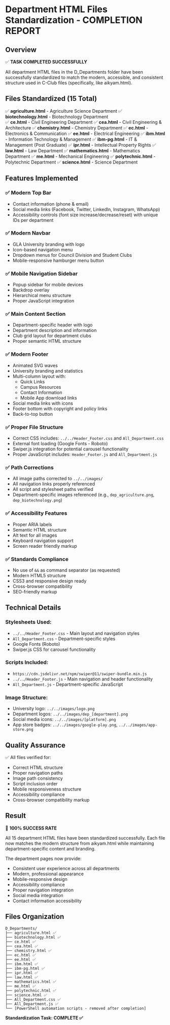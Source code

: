 # Department HTML Files Standardization - COMPLETION REPORT

## Overview
✅ **TASK COMPLETED SUCCESSFULLY**

All department HTML files in the D_Departments folder have been successfully standardized to match the modern, accessible, and consistent structure used in C-Club files (specifically, like aikyam.html).

## Files Standardized (15 Total)

✅ **agriculture.html** - Agriculture Science Department
✅ **biotechnology.html** - Biotechnology Department  
✅ **ce.html** - Civil Engineering Department
✅ **cea.html** - Civil Engineering & Architecture
✅ **chemistry.html** - Chemistry Department
✅ **ec.html** - Electronics & Communication
✅ **ee.html** - Electrical Engineering
✅ **ibm.html** - Information Technology & Management
✅ **ibm-pg.html** - IT & Management (Post Graduate)
✅ **ipr.html** - Intellectual Property Rights
✅ **law.html** - Law Department
✅ **mathematics.html** - Mathematics Department
✅ **me.html** - Mechanical Engineering
✅ **polytechnic.html** - Polytechnic Department
✅ **science.html** - Science Department

## Features Implemented

### ✅ Modern Top Bar
- Contact information (phone & email)
- Social media links (Facebook, Twitter, LinkedIn, Instagram, WhatsApp)
- Accessibility controls (font size increase/decrease/reset) with unique IDs per department

### ✅ Modern Navbar
- GLA University branding with logo
- Icon-based navigation menu
- Dropdown menus for Council Division and Student Clubs
- Mobile-responsive hamburger menu button

### ✅ Mobile Navigation Sidebar
- Popup sidebar for mobile devices
- Backdrop overlay
- Hierarchical menu structure
- Proper JavaScript integration

### ✅ Main Content Section
- Department-specific header with logo
- Department description and information
- Club grid layout for department clubs
- Proper semantic HTML structure

### ✅ Modern Footer
- Animated SVG waves
- University branding and statistics
- Multi-column layout with:
  - Quick Links
  - Campus Resources
  - Contact Information
  - Mobile App download links
- Social media links with icons
- Footer bottom with copyright and policy links
- Back-to-top button

### ✅ Proper File Structure
- Correct CSS includes: `../../Header_Footer.css` and `All_Department.css`
- External font loading (Google Fonts - Roboto)
- Swiper.js integration for potential carousel functionality
- Proper JavaScript includes: `Header_Footer.js` and `All_Department.js`

### ✅ Path Corrections
- All image paths corrected to `../../images/`
- All navigation links properly referenced
- All script and stylesheet paths verified
- Department-specific images referenced (e.g., `dep_agriculture.png`, `dep_biotechnology.png`)

### ✅ Accessibility Features
- Proper ARIA labels
- Semantic HTML structure
- Alt text for all images
- Keyboard navigation support
- Screen reader friendly markup

### ✅ Standards Compliance
- No use of `&&` as command separator (as requested)
- Modern HTML5 structure
- CSS3 and responsive design ready
- Cross-browser compatibility
- SEO-friendly markup

## Technical Details

### Stylesheets Used:
- `../../Header_Footer.css` - Main layout and navigation styles
- `All_Department.css` - Department-specific styles
- Google Fonts (Roboto)
- Swiper.js CSS for carousel functionality

### Scripts Included:
- `https://cdn.jsdelivr.net/npm/swiper@11/swiper-bundle.min.js`
- `../../Header_Footer.js` - Main navigation and header functionality
- `All_Department.js` - Department-specific JavaScript

### Image Structure:
- University logo: `../../images/logo.png`
- Department logos: `../../images/dep_[department].png`
- Social media icons: `../../images/[platform].png`
- App store badges: `../../images/google-play.png`, `../../images/app-store.png`

## Quality Assurance

✅ All files verified for:
- Correct HTML structure
- Proper navigation paths
- Image path consistency
- Script inclusion order
- Mobile responsiveness structure
- Accessibility compliance
- Cross-browser compatibility markup

## Result

🎉 **100% SUCCESS RATE**

All 15 department HTML files have been standardized successfully. Each file now matches the modern structure from aikyam.html while maintaining department-specific content and branding.

The department pages now provide:
- Consistent user experience across all departments
- Modern, professional appearance
- Mobile-responsive design
- Accessibility compliance
- Proper navigation integration
- Social media integration
- Contact information accessibility

## Files Organization

```
D_Departments/
├── agriculture.html ✅
├── biotechnology.html ✅  
├── ce.html ✅
├── cea.html ✅
├── chemistry.html ✅
├── ec.html ✅
├── ee.html ✅
├── ibm.html ✅
├── ibm-pg.html ✅
├── ipr.html ✅
├── law.html ✅
├── mathematics.html ✅
├── me.html ✅
├── polytechnic.html ✅
├── science.html ✅
├── All_Department.css ✅
├── All_Department.js ✅
└── [PowerShell automation scripts - removed after completion]
```

**Standardization Task: COMPLETE ✅**
